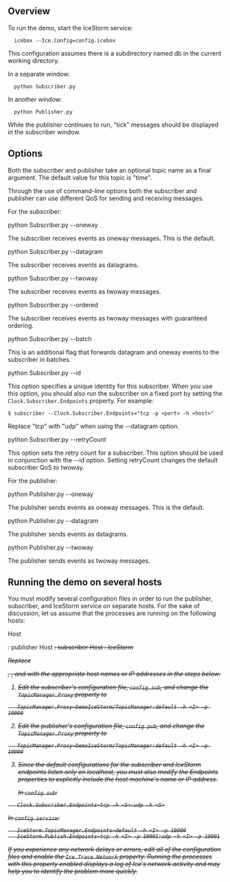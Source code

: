 Overview
--------

To run the demo, start the IceStorm service:

      icebox --Ice.Config=config.icebox

This configuration assumes there is a subdirectory named db in the
current working directory.

In a separate window:

      python Subscriber.py

In another window:

      python Publisher.py

While the publisher continues to run, "tick" messages should be
displayed in the subscriber window.


Options
-------

Both the subscriber and publisher take an optional topic name as a
final argument. The default value for this topic is "time".

Through the use of command-line options both the subscriber and
publisher can use different QoS for sending and receiving messages.

For the subscriber:

python Subscriber.py --oneway

  The subscriber receives events as oneway messages. This is the
  default.

python Subscriber.py --datagram

  The subscriber receives events as datagrams.

python Subscriber.py --twoway

  The subscriber receives events as twoway messages.

python Subscriber.py --ordered

  The subscriber receives events as twoway messages with guaranteed
  ordering.

python Subscriber.py --batch

  This is an additional flag that forwards datagram and oneway events
  to the subscriber in batches.

python Subscriber.py --id <id>

  This option specifies a unique identity for this subscriber. When
  you use this option, you should also run the subscriber on a fixed
  port by setting the `Clock.Subscriber.Endpoints` property. For
  example:

    $ subscriber --Clock.Subscriber.Endpoints="tcp -p <port> -h <host>"

  Replace "tcp" with "udp" when using the --datagram option.

python Subscriber.py --retryCount <count>

  This option sets the retry count for a subscriber. This option
  should be used in conjunction with the --id option. Setting
  retryCount changes the default subscriber QoS to twoway.

For the publisher:

python Publisher.py --oneway

  The publisher sends events as oneway messages. This is the default.

python Publisher.py --datagram

  The publisher sends events as datagrams.

python Publisher.py --twoway

  The publisher sends events as twoway messages.


Running the demo on several hosts
---------------------------------

You must modify several configuration files in order to run the
publisher, subscriber, and IceStorm service on separate hosts. For
the sake of discussion, let us assume that the processes are running
on the following hosts:

  Host <P>: publisher
  Host <S>: subscriber
  Host <I>: IceStorm

Replace <P>, <S>, and <I> with the appropriate host names or IP
addresses in the steps below:

1. Edit the subscriber's configuration file, `config.sub`, and change
   the `TopicManager.Proxy` property to
```
   TopicManager.Proxy=DemoIceStorm/TopicManager:default -h <I> -p 10000
```
2. Edit the publisher's configuration file, `config.pub`, and change
   the `TopicManager.Proxy` property to
```
   TopicManager.Proxy=DemoIceStorm/TopicManager:default -h <I> -p 10000
```
3. Since the default configurations for the subscriber and IceStorm
   endpoints listen only on localhost, you must also modify the Endpoints
   properties to explicitly include the host machine's name or IP
   address.

   In `config.sub`:
```
   Clock.Subscriber.Endpoints=tcp -h <S>:udp -h <S>
```
   In `config.service`:
```
   IceStorm.TopicManager.Endpoints=default -h <I> -p 10000
   IceStorm.Publish.Endpoints=tcp -h <I> -p 10001:udp -h <I> -p 10001
```
If you experience any network delays or errors, edit all of the
configuration files and enable the `Ice.Trace.Network` property. Running
the processes with this property enabled displays a log of Ice's
network activity and may help you to identify the problem more
quickly.
